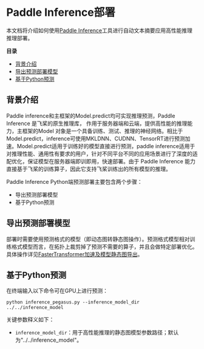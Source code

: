 # Paddle Inference部署
本文档将介绍如何使用[Paddle Inference](https://paddle-inference.readthedocs.io/en/latest/guides/introduction/index_intro.html#paddle-inference)工具进行自动文本摘要应用高性能推理推理部署。

**目录**
   * [背景介绍](#背景介绍)
   * [导出预测部署模型](#导出预测部署模型)
   * [基于Python预测](#基于Python预测)


## 背景介绍
Paddle inference和主框架的Model.predict均可实现推理预测，Paddle Inference 是飞桨的原生推理库， 作用于服务器端和云端，提供高性能的推理能力，主框架的Model 对象是一个具备训练、测试、推理的神经网络。相比于Model.predict，inference可使用MKLDNN、CUDNN、TensorRT进行预测加速。Model.predict适用于训练好的模型直接进行预测，paddle inference适用于对推理性能、通用性有要求的用户，针对不同平台不同的应用场景进行了深度的适配优化，保证模型在服务器端即训即用，快速部署。由于 Paddle Inference 能力直接基于飞桨的训练算子，因此它支持飞桨训练出的所有模型的推理。


Paddle Inference Python端预测部署主要包含两个步骤：
- 导出预测部署模型
- 基于Python预测


## 导出预测部署模型
部署时需要使用预测格式的模型（即动态图转静态图操作）。预测格式模型相对训练格式模型而言，在拓扑上裁剪掉了预测不需要的算子，并且会做特定部署优化。具体操作详见[FasterTransformer加速及模型静态图导出](../../README.md)。

## 基于Python预测
<!-- 同上，高性能预测的默认输入和输出形式也为文件，可分别通过 test_path 和 save_path 进行指定，通过如下命令便可以基于Paddle Inference 进行高性能预测： -->

在终端输入以下命令可在GPU上进行预测：
```shell
python inference_pegasus.py --inference_model_dir ../../inference_model
```

关键参数释义如下：
* `inference_model_dir`：用于高性能推理的静态图模型参数路径；默认为"../../inference_model"。
